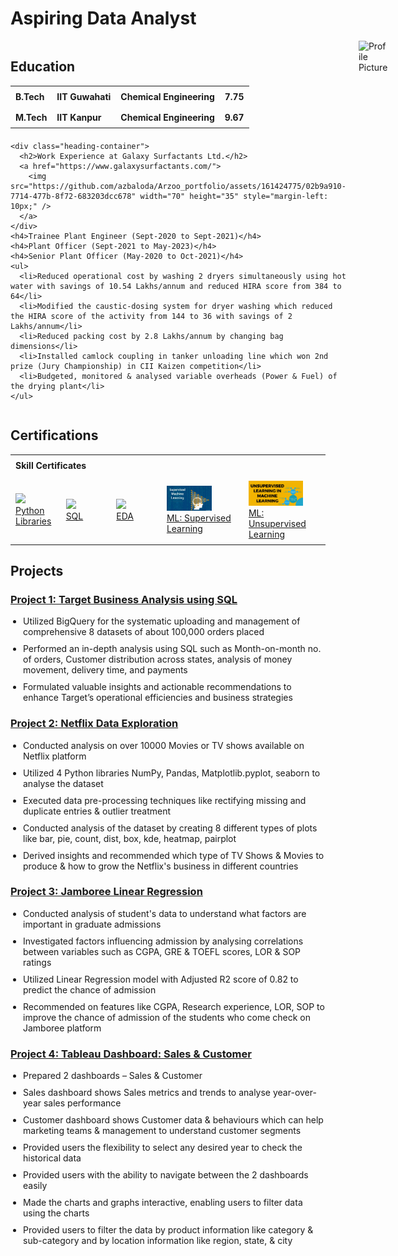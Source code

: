 # Aspiring Data Analyst

<html lang="en">
<head>
  <meta charset="UTF-8">
  <meta name="viewport" content="width=device-width, initial-scale=1.0">
  <title>Profile</title>
  <style>
    .container {
      display: flex;
      justify-content: space-between;
      align-items: flex-start;
      margin-bottom: 20px;
    }
    .text-section {
      flex: 1;
      margin-right: 20px;
    }
    .image-section {
      width: 280px;
    }
    .heading-container {
      display: flex;
      align-items: center;
      margin-bottom: 10px;
    }
    .heading-container h2 {
      margin: 0;
    }
    ul {
      margin: 0;
      padding-left: 20px;
    }
    li {
      margin-bottom: 10px;
    }
    table {
      width: 100%;
      border-collapse: collapse;
      margin-bottom: 20px;
    }
    th, td {
      padding: 8px;
      text-align: left;
    }
  </style>
</head>
<body>

<div class="container">
  <div class="text-section">
    <h2>Education</h2>
    <table>
      <tr>
        <td><strong>B.Tech</strong></td>
        <td><strong>IIT Guwahati</strong></td>
        <td><strong>Chemical Engineering</strong></td>
        <td><strong>7.75</strong></td>
      </tr>
      <tr>
        <td><strong>M.Tech</strong></td>
        <td><strong>IIT Kanpur</strong></td>
        <td><strong>Chemical Engineering</strong></td>
        <td><strong>9.67</strong></td>
      </tr>
    </table>

    <div class="heading-container">
      <h2>Work Experience at Galaxy Surfactants Ltd.</h2>
      <a href="https://www.galaxysurfactants.com/">
        <img src="https://github.com/azbaloda/Arzoo_portfolio/assets/161424775/02b9a910-7714-477b-8f72-683203dcc678" width="70" height="35" style="margin-left: 10px;" />
      </a>
    </div>
    <h4>Trainee Plant Engineer (Sept-2020 to Sept-2021)</h4>
    <h4>Plant Officer (Sept-2021 to May-2023)</h4>
    <h4>Senior Plant Officer (May-2020 to Oct-2021)</h4>
    <ul>
      <li>Reduced operational cost by washing 2 dryers simultaneously using hot water with savings of 10.54 Lakhs/annum and reduced HIRA score from 384 to 64</li>
      <li>Modified the caustic-dosing system for dryer washing which reduced the HIRA score of the activity from 144 to 36 with savings of 2 Lakhs/annum</li>
      <li>Reduced packing cost by 2.8 Lakhs/annum by changing bag dimensions</li>
      <li>Installed camlock coupling in tanker unloading line which won 2nd prize (Jury Championship) in CII Kaizen competition</li>
      <li>Budgeted, monitored & analysed variable overheads (Power & Fuel) of the drying plant</li>
    </ul>
  </div>
  <div class="image-section">
    <img src="https://github.com/user-attachments/assets/c446257e-5eac-483f-b001-e15da7ddefaa" width="280" height="250" alt="Profile Picture" />
  </div>
</div>

</body>
</html>

## Certifications

<table width="100%">
  <tr>
    <th colspan="5" align="center">Skill Certificates</th>
  </tr>
  <tr>
    <td width="16%" align="center">
      <a href="https://moonshot.scaler.com/s/sl/S5H5tOyZM3">
        <img src="https://cdn.jsdelivr.net/gh/devicons/devicon/icons/python/python-original.svg" height="40" />
      </a>
      <br>
      <a href="https://moonshot.scaler.com/s/sl/S5H5tOyZM3">Python Libraries</a>
    </td>
    <td width="16%" align="center">
      <a href="https://moonshot.scaler.com/s/sl/UbvSt91s1H">
        <img src="https://github.com/azbaloda/Arzoo_portfolio/assets/161424775/e0eea195-6b5c-4fc8-93dc-503d33e9b07a" height="40" />
      </a>
      <br>
      <a href="https://moonshot.scaler.com/s/sl/UbvSt91s1H">SQL</a>
    </td>
    <td width="16%" align="center">
      <a href="https://moonshot.scaler.com/s/sl/2KNZRl4RqV">
        <img src="https://github.com/azbaloda/Arzoo_portfolio/assets/161424775/abc23f76-7593-4b95-8e70-a3b5eaf9d654" height="40" />
      </a>
      <br>
      <a href="https://moonshot.scaler.com/s/sl/2KNZRl4RqV">EDA</a>
    </td>
    <td width="26%" align="center">
      <a href="https://moonshot.scaler.com/s/li/YourLinkHere">
        <img src="https://github.com/azbaloda/azbaloda/blob/main/Supervised-Machine-Learning_2.jpeg?raw=true" height="40" />
      </a>
      <br>
      <a href="https://moonshot.scaler.com/s/li/YourLinkHere">ML: Supervised Learning</a>
    </td>
    <td width="26%" align="center">
      <a href="https://moonshot.scaler.com/s/li/RigosLjVUB">
        <img src="https://github.com/azbaloda/azbaloda/blob/main/Unsupervised-Machine-Learning_1.jpg?raw=true" height="40" />
      </a>
      <br>
      <a href="https://moonshot.scaler.com/s/li/RigosLjVUB">ML: Unsupervised Learning</a>
    </td>
  </tr>
</table>

## Projects

### [ Project 1: Target Business Analysis using SQL](https://github.com/azbaloda/SQL_Target_Analysis)

-	Utilized BigQuery for the systematic uploading and management of comprehensive 8 datasets of about 100,000 orders placed
-	Performed an in-depth analysis using SQL such as Month-on-month no. of orders, Customer distribution across states, analysis of money movement, delivery time, and payments
- Formulated valuable insights and actionable recommendations to enhance Target’s operational efficiencies and business strategies

### [ Project 2: Netflix Data Exploration](https://github.com/azbaloda/Netflix-Data-Exploration-and-Visualisation)

- Conducted analysis on over 10000 Movies or TV shows available on Netflix platform
- Utilized 4 Python libraries NumPy, Pandas, Matplotlib.pyplot, seaborn to analyse the dataset
- Executed data pre-processing techniques like rectifying missing and duplicate entries & outlier treatment
- Conducted analysis of the dataset by creating 8 different types of plots like bar, pie, count, dist, box, kde, heatmap, pairplot
- Derived insights and recommended which type of TV Shows & Movies to produce & how to grow the Netflix's business in different countries

### [ Project 3: Jamboree Linear Regression](https://github.com/azbaloda/Jamboree-Education---Linear-Regression)

- Conducted analysis of student's data to understand what factors are important in graduate admissions
- Investigated factors influencing admission by analysing correlations between variables such as CGPA, GRE & TOEFL scores, LOR & SOP ratings
- Utilized Linear Regression model with Adjusted R2 score of 0.82 to predict the chance of admission
- Recommended on features like CGPA, Research experience, LOR, SOP to improve the chance of admission of the students who come check on Jamboree platform

### [Project 4: Tableau Dashboard: Sales & Customer](https://public.tableau.com/app/profile/arzoo.baloda/viz/SalesCustomerDashboards_17120333759470/SalesDashboard?publish=yes)

- Prepared 2 dashboards – Sales & Customer
- Sales dashboard shows Sales metrics and trends to analyse year-over-year sales performance
- Customer dashboard shows Customer data & behaviours which can help marketing teams & management to understand customer segments
- Provided users the flexibility to select any desired year to check the historical data
- Provided users with the ability to navigate between the 2 dashboards easily
- Made the charts and graphs interactive, enabling users to filter data using the charts
- Provided users to filter the data by product information like category & sub-category and by location information like region, state, & city
